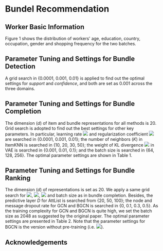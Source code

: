 # Bundel Recommendation

## Worker Basic Information
Figure 1 shows the distribution of workers' age, education, country, occupation, gender and shopping frequency for the two batches.


## Parameter Tuning and Settings for Bundle Detection
A grid search in {0.0001, 0.001, 0.01} is applied to find out the optimal settings for *support* and *confidence*, and both are set as 0.001 across the three domains.


## Parameter Tuning and Settings for Bundle Completion
The dimension (*d*) of item and bundle representations for all methods is 20. Grid search is adopted to find out the best settings for other key parameters. In particular, learning rate ![](https://latex.codecogs.com/svg.image?(\eta)) and regularization coefficient ![](https://latex.codecogs.com/svg.image?(\lambda)) are searched in {0.0001, 0.001, 0.01}; the number of neighbors (*K*) in ItemKNN is searched in {10, 20, 30, 50}; the weight of KL divergence ![](https://latex.codecogs.com/svg.image?(\alpha)) in VAE is searched in {0.001, 0.01, 0.1}; and the batch size is searched in {64, 128, 256}. The optimal parameter settings are shown in Table 1. 


## Parameter Tuning and Settings for Bundle Ranking
The dimension (*d*) of representations is set as 20. We apply a same grid search for ![](https://latex.codecogs.com/svg.image?\eta), ![](https://latex.codecogs.com/svg.image?\lambda), ![](https://latex.codecogs.com/svg.image?K) and batch size as in bundle completion. Besides, the predictive layer *D* for AttList is searched from {20, 50, 100}; the node and message dropout rate for GCN and BGCN is searched in {0, 0.1, 0.3, 0.5}. As the training complexity for GCN and BGCN is quite high, we set the batch size as 2048 as suggested by the original paper. The optimal parameter settings are presented in Table 2. Note that the parameter settings for BGCN is the version without pre-training (i.e. ![](https://latex.codecogs.com/svg.image?BGCN_{w/o\&space;pre})).  

## Acknowledgements
